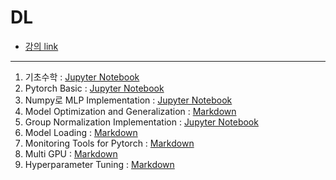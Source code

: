# DL
- [강의 link](https://blissray.notion.site/blissray/TEMLAB-DL-Intensive-Course-7d6bcc02a2b342ca8d8ccea1113e8e0b)
---
1. 기초수학 : [Jupyter Notebook](./BasicMath.ipynb)
2. Pytorch Basic : [Jupyter Notebook](./torch_basics.ipynb)
3. Numpy로 MLP Implementation : [Jupyter Notebook](./Numpy_deep_neural_network.ipynb)
4. Model Optimization and Generalization : [Markdown](./Model_Optimization_and_Generalization.md)
5. Group Normalization Implementation : [Jupyter Notebook](./Group_Normalization_Implementation.ipynb)
6. Model Loading : [Markdown](./Model_Loading.md)
7. Monitoring Tools for Pytorch : [Markdown](./Monitoring_tools_for_Pytorch.md)
8. Multi GPU : [Markdown](./Multi_GPU.md)
9. Hyperparameter Tuning : [Markdown](./Hyperparameter_Tuning.md)